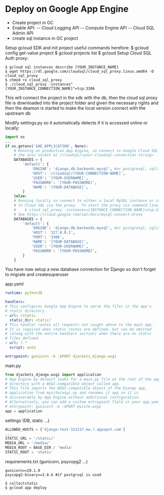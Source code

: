 # Deploy on Google App Engine

- Create project in GC
- Enable API: 
-- Cloud Logging API 
-- Compute Engine API 
-- Cloud SQL Admin API 
- create sql instance in GC project

Setup gcloud SDK and init project
useful commands herefore:
$ gcloud config get-value project
$ gcloud projects list
$ gcloud 
Setup Cloud SQL Auth proxy:

    $ gcloud sql instances describe [YOUR_INSTANCE_NAME]
    $ wget https://dl.google.com/cloudsql/cloud_sql_proxy.linux.amd64 -O cloud_sql_proxy
    $ chmod +x cloud_sql_proxy
    $ ./cloud_sql_proxy -instances"[YOUR_INSTANCE_CONNECTION_NAME]"=tcp:3306

This will connect the project in the sdk with the db, then the cloud sql proxy file is downloaded into the project folder and given the necessary rights and then the deamon is started to make the local version connect with the upstream db

Modify settings.py so it automatically detects if it is accessed online or locally:
```py
import os
...
if os.getenv('GAE_APPLICATION', None):
    # Running on production App Engine, so connect to Google Cloud SQL using
    # the unix socket at /cloudsql/<your-cloudsql-connection string>
    DATABASES = {
        'default': {
            'ENGINE': 'django.db.backends.mysql', #or postgresql, sqlite3, oracle
            'HOST': '/cloudsql/[YOUR-CONNECTION-NAME]',
            'USER': '[YOUR-USERNAME]',
            'PASSWORD': '[YOUR-PASSWORD]',
            'NAME': '[YOUR-DATABASE]',
        }
    }else:
    # Running locally so connect to either a local MySQL instance or connect 
    # to Cloud SQL via the proxy.  To start the proxy via command line: 
    #    $ cloud_sql_proxy -instances=[INSTANCE_CONNECTION_NAME]=tcp:3306 
    # See https://cloud.google.com/sql/docs/mysql-connect-proxy
    DATABASES = {
        'default': {
            'ENGINE': 'django.db.backends.mysql', #or postgresql, sqlite3, oracle
            'HOST': '127.0.0.1',
            'PORT': '3306',
            'NAME': '[YOUR-DATABASE]',
            'USER': '[YOUR-USERNAME]',
            'PASSWORD': '[YOUR-PASSWORD]',
        }
    }
```
You have now setup a new database connection for Django so don't forget to migrate and createsuperuser

app.yaml
```yaml
runtime: python38

handlers:
# This configures Google App Engine to serve the files in the app's
# static directory.
- url: /static
  static_dir: static/
# This handler routes all requests not caught above to the main app. 
# It is required when static routes are defined, but can be omitted 
# (along with the entire handlers section) when there are no static 
# files defined.
- url: /.*
  script: auto

entrypoint: gunicorn -b :$PORT djackets_django.wsgi
```
main.py
```py
from djackets_django.wsgi import application
# App Engine by default looks for a main.py file at the root of the app
# directory with a WSGI-compatible object called app.
# This file imports the WSGI-compatible object of the Django app,
# application from mysite/wsgi.py and renames it app so it is
# discoverable by App Engine without additional configuration.
# Alternatively, you can add a custom entrypoint field in your app.yaml:
# entrypoint: gunicorn -b :$PORT mysite.wsgi
app = application
```
settings (DB, static ...)
```py
ALLOWED_HOSTS = ['django-test-311217.ew.r.appspot.com']
...
STATIC_URL = '/static/'
MEDIA_URL = '/media/'
MEDIA_ROOT = BASE_DIR / 'media'
STATIC_ROOT = 'static'
```
requirements.txt (gunicorn, psycopg2 ...)
```
gunicorn==20.1.0
psycopg2-binary==2.8.6 #if postgrsql is used
```

	$ collectstatic
	$ gcloud app deploy 
<!--stackedit_data:
eyJoaXN0b3J5IjpbNTY0Nzc0OTI1LDEyODkwMTkwNDIsLTEwND
YyMzY0NjUsLTE5MDc3NDIwNDUsLTQ1MDA0NjgzNiwxMzIzMTAy
NzYyXX0=
-->